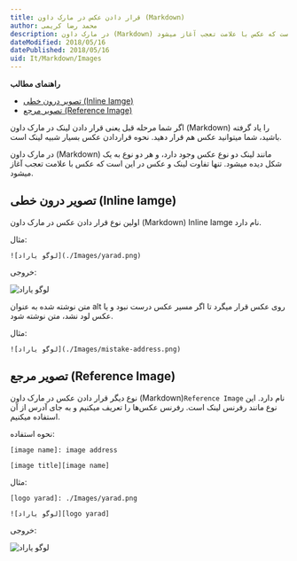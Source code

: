 ```yaml
---
title: قرار دادن عکس در مارک داون (Markdown)  
author: محمد رضا کریمی  
description: در مارک داون (Markdown) مانند لینک دو نوع عکس وجود دارد، و هر دو نوع به یک شکل دیده میشود. تنها تفاوت لینک و عکس در این است که عکس با علامت تعجب آغاز میشود.
dateModified: 2018/05/16  
datePublished: 2018/05/16  
uid: It/Markdown/Images  
---
```

**راهنمای مطالب**

- [تصویر درون خطی (Inline Iamge)](#تصویر-درون-خطی-inline-iamge)
- [تصویر مرجع (Reference Image)](#تصویر-مرجع-reference-image)

اگر شما مرحله قبل یعنی قرار دادن لینک در مارک داون (Markdown) را یاد گرفته باشید، شما میتوانید عکس هم قرار دهید. نحوه قراردادن عکس بسیار شبیه لینک است.

در مارک داون (Markdown) مانند لینک دو نوع عکس وجود دارد، و هر دو نوع به یک شکل دیده میشود. تنها تفاوت لینک و عکس در این است که عکس با علامت تعجب آغاز میشود.

## تصویر درون خطی (Inline Iamge)

اولین نوع قرار دادن عکس در مارک داون (Markdown) Inline Iamge نام دارد.

مثال:
```
![لوگو یاراد](./Images/yarad.png)
```

خروجی:

![لوگو یاراد](./Images/yarad.png)

متن نوشته شده به عنوان alt روی عکس قرار میگرد تا اگر مسیر عکس درست نبود و یا عکس لود نشد، متن نوشته شود.

مثال:
```
![لوگو یاراد](./Images/mistake-address.png)
```
## تصویر مرجع (Reference Image)

نوع دیگر قرار دادن عکس در مارک داون (Markdown)`Reference Image` نام دارد. این نوع مانند رفرنس لینک است. رفرنس عکس‌ها را تعریف میکنیم و به جای آدرس از آن استفاده میکنیم.

نحوه استفاده:
```
[image name]: image address

[image title][image name]
```

مثال:
```
[logo yarad]: ./Images/yarad.png

![لوگو یاراد][logo yarad]
```

خروجی:

[logo yarad]: ./Images/yarad.png

![لوگو یاراد][logo yarad]


[تصویر درون خطی (Inline Iamge)]: #تصویر-درون-خطی-inline-iamge
[تصویر مرجع (Reference Image)]: #تصویر-مرجع-reference-image